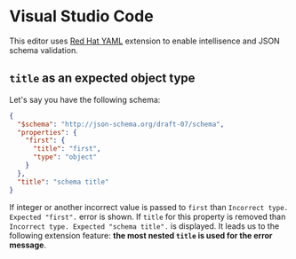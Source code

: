 # Visual Studio Code

This editor uses [Red Hat YAML](https://marketplace.visualstudio.com/items?itemName=redhat.vscode-yaml) extension to enable intellisence and JSON schema validation.

## `title` as an expected object type

Let's say you have the following schema:

```json
{
  "$schema": "http://json-schema.org/draft-07/schema",
  "properties": {
    "first": {
      "title": "first",
      "type": "object"
    }
  },
  "title": "schema title"
}
```

If integer or another incorrect value is passed to `first` than
`Incorrect type. Expected "first".` error is shown. If `title` for this property
is removed than `Incorrect type. Expected "schema title".` is displayed. It leads us to
the following extension feature: **the most nested `title` is used for the error message**.
